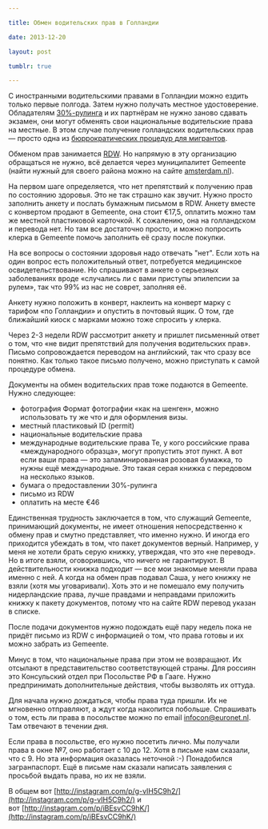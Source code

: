 ```yaml
---

title: Обмен водительских прав в Голландии

date: 2013-12-20

layout: post

tumblr: true

---
```

С иностранными водительскими правами в Голландии можно ездить только первые полгода. Затем нужно получать местное удостоверение. Обладателям [30%-рулинга](http://varya-daily.tumblr.com/post/62637958354/30-ruling) и их партнёрам не нужно заново сдавать экзамен, они могут обменять свои национальные водительские права на местные. В этом случае получение голландских водительских прав — просто одна из [бюррократических процедур для мигрантов](http://varya-daily.tumblr.com/post/67357122247/just-landed-bureaucracy).
<excerpt/>

Обменом прав занимается [RDW](http://www.rdw.nl/particulier/Paginas/default.aspx). Но напрямую в эту организацию обращаться не нужно, всё делается через муниципалитет Gemeente (найти нужный для своего района можно на сайте [amsterdam.nl](http://www.amsterdam.nl/)).

На первом шаге определяется, что нет препятствий к получению прав по состоянию здоровья. Это не так страшно как звучит. Нужно просто заполнить анкету и послать бумажным письмом в RDW. Анкету вместе с конвертом продают в Gemeente, она стоит €17,5, оплатить можно там же местной пластиковой карточкой. К сожалению, она на голландском и перевода нет. Но там все достаточно просто, и можно попросить клерка в Gemeente помочь заполнить её сразу после покупки.

На все вопросы о состоянии здоровья надо отвечать "нет". Если хоть на один вопрос есть положительный ответ, потребуется медицинское освидетельствование. Но спрашивают в анкете о серьезных заболеваниях вроде «случались ли с вами приступы эпилепсии за рулем», так что 99% из нас не соврет, заполняя её.

Анкету нужно положить в конверт, наклеить на конверт марку с тарифом «по Голландии» и опустить в почтовый ящик. О том, где ближайший киоск с марками можно тоже спросить у клерка.

Через 2-3 недели RDW рассмотрит анкету и пришлет письменный ответ о том, что «не видит препятствий для получения водительских прав». Письмо сопровождается переводом на английский, так что сразу все понятно. Как только такое письмо получено, можно приступать к самой процедуре обмена.

Документы на обмен водительских прав тоже подаются в Gemeente. Нужно следующее:

*   фотография
Формат фотографии «как на шенген», можно использовать ту же что и для оформления визы.
*   местный пластиковый ID (permit)
*   национальные водительские права
*   международные водительские права
Те, у кого российские права «международного образца», могут пропустить этот пункт. А вот если ваши права — это заламинированная розовая бумажка, то нужны ещё международные. Это такая серая книжка с передовом на несколько языков.
*   бумага о предоставлении 30%-рулинга
*   письмо из RDW
*   оплатить на месте&nbsp;€46

Единственная трудность заключается в том, что служащий Gemeente, принимающий документы, не имеет отношения непосредственно к обмену прав и смутно представляет, что именно нужно. И иногда его приходится убеждать в том, что пакет документов верный. Например, у меня не хотели брать серую книжку, утверждая, что это «не перевод». Но в итоге взяли, оговорившись, что ничего не гарантируют. В действительности книжка подходит — все мои знакомые меняли права именно с ней. А когда на обмен прав подавал Саша, у него книжку не взяли (хотя мы уговаривали). Хоть это и не помешало ему получить нидерландские права, лучше правдами и неправдами приложить книжку к пакету документов, потому что на сайте RDW перевод указан в списке.

После подачи документов нужно подождать ещё пару недель пока не придёт письмо из RDW с информацией о том, что права готовы и их можно забрать из Gemeente.

Минус в том, что национальные права при этом не возвращают. Их отсылают в представительство соответствующей страны. Для россиян это Консульский отдел при Посольстве РФ в Гааге. Нужно предпринимать дополнительные действия, чтобы вызволять их оттуда.

Для начала нужно дождаться, чтобы права туда пришли. Их не мгновенно отправляют, а ждут когда накопится побольше. Спрашивать о том, есть ли права в посольстве можно по email&nbsp;[infocon@euronet.nl](mailto:infocon@euronet.nl). Там отвечают в течении дня.

Если права в посольстве, его нужно посетить лично. Мы получали права в окне №7, оно работает с 10 до 12. Хотя в письме нам сказали, что с 9. Но эта информация оказалась неточной :-) Понадобился загранпаспорт. Ещё в письме нам сказали написать заявления с просьбой выдать права, но их не взяли.

В общем вот&nbsp;[http://instagram.com/p/g-vIH5C9h2/](http://instagram.com/p/g-vIH5C9h2/) и вот&nbsp;[http://instagram.com/p/iBEsvCC9hK/](http://instagram.com/p/iBEsvCC9hK/)

